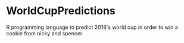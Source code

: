 # WorldCupPredictions

R programming language to predict 2018's world cup in order to win a cookie from nicky and spencer
